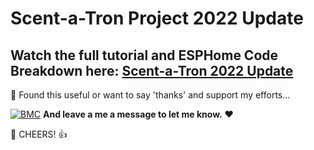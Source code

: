 # Scent-a-Tron Project 2022 Update

## Watch the full tutorial and ESPHome Code Breakdown here: [Scent-a-Tron 2022 Update](https://youtu.be/M4UY1HJMLqs)

🎁 Found this useful or want to say 'thanks' and support my efforts...

[![BMC](https://www.buymeacoffee.com/assets/img/custom_images/white_img.png)](https://www.buymeacoffee.com/3ative) **And leave a me a message to let me know.**  ❤

🍺 CHEERS! 👍
